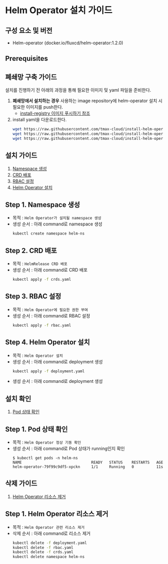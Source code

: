 # Helm Operator 설치 가이드

## 구성 요소 및 버전
* Helm-operator (docker.io/fluxcd/helm-operator:1.2.0)

## Prerequisites

## 폐쇄망 구축 가이드
설치를 진행하기 전 아래의 과정을 통해 필요한 이미지 및 yaml 파일을 준비한다.
1. **폐쇄망에서 설치하는 경우** 사용하는 image repository에 helm-operator 설치 시 필요한 이미지를 push한다.
   * [install-registry 이미지 푸시하기 참조](https://github.com/tmax-cloud/install-registry/blob/5.0/podman.md)
2. install yaml을 다운로드한다.
    ```bash
    wget https://raw.githubusercontent.com/tmax-cloud/install-helm-operator/5.0/manifest/crds.yaml
    wget https://raw.githubusercontent.com/tmax-cloud/install-helm-operator/5.0/manifest/rbac.yaml
    wget https://raw.githubusercontent.com/tmax-cloud/install-helm-operator/5.0/manifest/deployment.yaml
    ```

## 설치 가이드
1. [Namespace 생성](#Step-1-Namespace-생성)
2. [CRD 배포](#Step-2-CRD-배포)
3. [RBAC 설정](#Step-3-RBAC-설정)
4. [Helm Operator 설치](#Step-4-Helm-Operator-설치)

## Step 1. Namespace 생성
* 목적 : `Helm Operator가 설치될 namespace 생성`
* 생성 순서 : 아래 command로 namespace 생성
	```bash
    kubectl create namespace helm-ns
	```

## Step 2. CRD 배포
* 목적 : `HelmRelease CRD 배포`
* 생성 순서 : 아래 command로 CRD 배포
	```bash
    kubectl apply -f crds.yaml
	```

## Step 3. RBAC 설정
* 목적 : `Helm Operator에 필요한 권한 부여`
* 생성 순서 : 아래 command로 RBAC 설정
	```bash
    kubectl apply -f rbac.yaml
	```

## Step 4. Helm Operator 설치
* 목적 : `Helm Operator 설치`
* 생성 순서 : 아래 command로 deployment 생성
	```bash
    kubectl apply -f deployment.yaml
	```
* 생성 순서 : 아래 command로 deployment 생성

## 설치 확인
1. [Pod 상태 확인](#Step-1-Pod-상태-확인)

## Step 1. Pod 상태 확인
* 목적 : `Helm Operator 정상 기동 확인`
* 생성 순서 : 아래 command로 Pod 상태가 running인지 확인
	```console
	$ kubectl get pods -n helm-ns
    NAME                               READY   STATUS    RESTARTS   AGE
    helm-operator-79f99c9df5-xpckn     1/1     Running   0          11s
  ```

## 삭제 가이드
1. [Helm Operator 리소스 제거](#Step-1-Helm-Operator-리소스-제거)

## Step 1. Helm Operator 리소스 제거
* 목적 : `Helm Operator 관련 리소스 제거`
* 삭제 순서 : 아래 command로 리소스 제거
	```bash
    kubectl delete -f deployment.yaml
    kubectl delete -f rbac.yaml
    kubectl delete -f crds.yaml
    kubectl delete namespace helm-ns
	```
